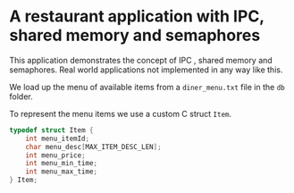 # A restaurant application with IPC, shared memory and semaphores

This application demonstrates the concept of IPC , shared memory and semaphores. Real world applications not implemented in any way like this.

We load up the menu of available items from a `diner_menu.txt` file in the `db` folder.

To represent the menu items we use a custom C struct `Item`.

```C
typedef struct Item {
    int menu_itemId;
    char menu_desc[MAX_ITEM_DESC_LEN];
    int menu_price;
    int menu_min_time;
    int menu_max_time;
} Item;
```
